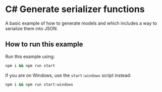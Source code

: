 # C# Generate serializer functions

A basic example of how to generate models and which includes a way to serialize them into JSON.

## How to run this example

Run this example using:

```sh
npm i && npm run start
```

If you are on Windows, use the `start:windows` script instead:

```sh
npm i && npm run start:windows
```
